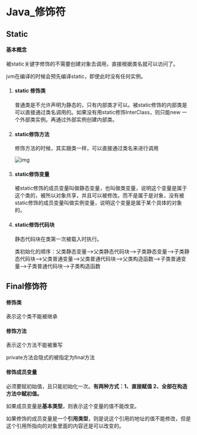 # Java_修饰符



## Static

#### 基本概念

被static关键字修饰的不需要创建对象去调用，直接根据类名就可以访问了。

jvm在编译的时候会预先编译static，即使此时没有任何实例。

1. #### static 修饰类

   普通类是不允许声明为静态的，只有内部类才可以。被static修饰的内部类是可以直接通过类名调用的。如果没有用static修饰InterClass，则只能new 一个外部类实例。再通过外部实例创建内部类。

2. #### static修饰方法

   修饰方法的时候，其实跟类一样，可以直接通过类名来进行调用

   ![img](https://pics1.baidu.com/feed/4afbfbedab64034f7b86b4dc05e37c340b551d41.jpeg?token=3a02c8001bf956d2c85d907864dca9ce&s=F190EC3287F844211E65A9DB0000D0B3)

3. #### static修饰变量

   被static修饰的成员变量叫做静态变量，也叫做类变量，说明这个变量是属于这个类的，被所以对象共享，并且可以被修改。而不是属于是对象，没有被static修饰的成员变量叫做实例变量，说明这个变量是属于某个具体的对象的。 

4. #### static修饰代码块

   静态代码块在类第一次被载入时执行。

   类初始化的顺序：父类静态变量-->父类静态代码块-->子类静态变量-->子类静态代码块-->父类普通变量-->父类普通代码块-->父类构造函数-->子类普通变量-->子类普通代码块-->子类构造函数





## Final修饰符

#### 修饰类

表示这个类不能被继承

#### 修饰方法

表示这个方法不能被重写

private方法会隐式的被指定为final方法

#### 修饰成员变量

必须要赋初始值，且只能初始化一次。**有两种方式：1、直接赋值 2、全部在构造方法中赋初值。**

如果成员变量是**基本类型**，则表示这个变量的值不能改变。

如果修饰的成员变量是一个**引用类型**，则是说这个引用的地址的值不能修改，但是这个引用所指向的对象里面的内容还是可以改变的。